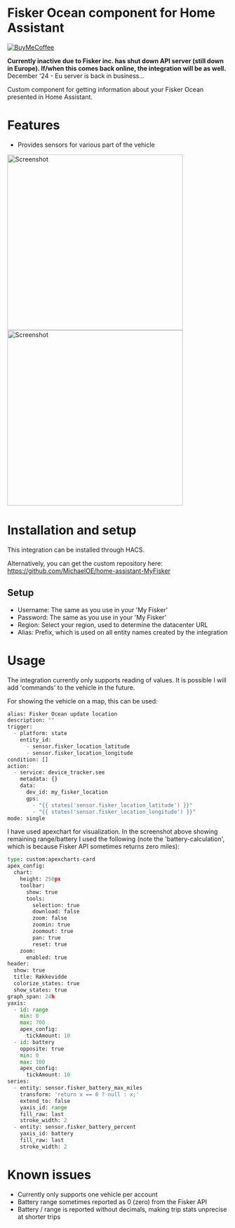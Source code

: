 # Fisker Ocean component for Home Assistant
[![BuyMeCoffee][buymecoffeebadge]][michaelo-buymecoffee]

**Currently inactive due to Fisker inc. has shut down API server (still down in Europe).
If/when this comes back online, the integration will be as well.**
December '24 - Eu server is back in business...

Custom component for getting information about your Fisker Ocean presented in Home Assistant.

# Features
- Provides sensors for various part of the vehicle

<img src="https://github.com/MichaelOE/home-assistant-MyFisker/assets/37800126/55d11a02-86ec-48ad-978b-2ea01c27f41f" width="400" title="Screenshot"/>
<img src="https://github.com/MichaelOE/home-assistant-MyFisker/assets/37800126/a57eb9a7-2d01-4fdc-a29f-da1f757878e1" width="400" title="Screenshot"/>

# Installation and setup
This integration can be installed through HACS.

Alternatively, you can get the custom repository here: https://github.com/MichaelOE/home-assistant-MyFisker

## Setup
- Username: The same as you use in your 'My Fisker'
- Password: The same as you use in your 'My Fisker'
- Region: Select your region, used to determine the datacenter URL
- Alias: Prefix, which is used on all entity names created by the integration

# Usage
The integration currently only supports reading of values.
It is possible I will add 'commands' to the vehicle in the future.

For showing the vehicle on a map, this can be used:

```python
alias: Fisker Ocean update location
description: ""
trigger:
  - platform: state
    entity_id:
      - sensor.fisker_location_latitude
      - sensor.fisker_location_longitude
condition: []
action:
  - service: device_tracker.see
    metadata: {}
    data:
      dev_id: my_fisker_location
      gps:
        - "{{ states('sensor.fisker_location_latitude') }}"
        - "{{ states('sensor.fisker_location_longitude') }}"
mode: single
```

I have used apexchart for visualization.
In the screenshot above showing remaining range/battery I used the following (note the 'battery-calculation', which is because Fisker API sometimes returns zero miles):

```python
type: custom:apexcharts-card
apex_config:
  chart:
    height: 250px
    toolbar:
      show: true
      tools:
        selection: true
        download: false
        zoom: false
        zoomin: true
        zoomout: true
        pan: true
        reset: true
    zoom:
      enabled: true
header:
  show: true
  title: Rækkevidde
  colorize_states: true
  show_states: true
graph_span: 24h
yaxis:
  - id: range
    min: 0
    max: 700
    apex_config:
      tickAmount: 10
  - id: battery
    opposite: true
    min: 0
    max: 100
    apex_config:
      tickAmount: 10
series:
  - entity: sensor.fisker_battery_max_miles
    transform: 'return x == 0 ? null : x;'
    extend_to: false
    yaxis_id: range
    fill_raw: last
    stroke_width: 2
  - entity: sensor.fisker_battery_percent
    yaxis_id: battery
    fill_raw: last
    stroke_width: 2
```

# Known issues
- Currently only supports one vehicle per account
- Battery range sometimes reported as 0 (zero) from the Fisker API
- Battery / range is reported without decimals, making trip stats unprecise at shorter trips


[buymecoffeebadge]: https://www.buymeacoffee.com/assets/img/custom_images/orange_img.png
[michaelo-buymecoffee]: https://www.buymeacoffee.com/michaelo
